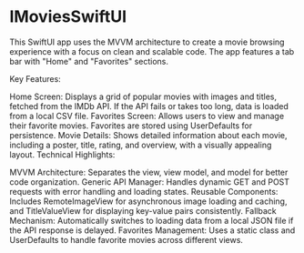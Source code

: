 # IMoviesSwiftUI

This SwiftUI app uses the MVVM architecture to create a movie browsing experience with a focus on clean and scalable code. The app features a tab bar with "Home" and "Favorites" sections.

Key Features:

Home Screen: Displays a grid of popular movies with images and titles, fetched from the IMDb API. If the API fails or takes too long, data is loaded from a local CSV file.
Favorites Screen: Allows users to view and manage their favorite movies. Favorites are stored using UserDefaults for persistence.
Movie Details: Shows detailed information about each movie, including a poster, title, rating, and overview, with a visually appealing layout.
Technical Highlights:

MVVM Architecture: Separates the view, view model, and model for better code organization.
Generic API Manager: Handles dynamic GET and POST requests with error handling and loading states.
Reusable Components: Includes RemoteImageView for asynchronous image loading and caching, and TitleValueView for displaying key-value pairs consistently.
Fallback Mechanism: Automatically switches to loading data from a local JSON file if the API response is delayed.
Favorites Management: Uses a static class and UserDefaults to handle favorite movies across different views.
